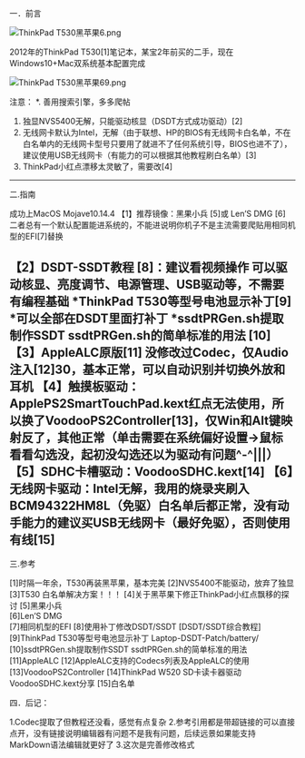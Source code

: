 一．前言

 ![ThinkPad T530黑苹果6.png](0)

 
2012年的ThinkPad T530[1]笔记本，某宝2年前买的二手，现在Windows10+Mac双系统基本配置完成

![ThinkPad T530黑苹果69.png](1)


注意：
*. 善用搜索引擎，多多爬帖
1. 独显NVS5400无解，只能驱动核显（DSDT方式成功驱动）[2]
2. 无线网卡默认为Intel，无解（由于联想、HP的BIOS有无线网卡白名单，不在白名单内的无线网卡型号只要用了就进不了任何系统引导，BIOS也进不了），建议使用USB无线网卡（有能力的可以根据其他教程刷白名单）[3]
3. ThinkPad小红点漂移太灵敏了，需要改[4]
-------------------------------------------------
 


二.指南

 

成功上MacOS Mojave10.14.4
【1】推荐镜像：黑果小兵   [5]或   Len’S DMG [6]
二者总有一个默认配置能进系统的，不能进说明你机子不是主流需要爬贴用相同机型的EFI[7]替换
 
【2】DSDT-SSDT教程 [8]：建议看视频操作
可以驱动核显、亮度调节、电源管理、USB驱动等，不需要有编程基础
*ThinkPad T530等型号电池显示补丁[9]
*可以全部在DSDT里面打补丁
*ssdtPRGen.sh提取制作SSDT     ssdtPRGen.sh的简单标准的用法 [10]
【3】AppleALC原版[11] 没修改过Codec，仅Audio注入[12]30，基本正常，可以自动识别并切换外放和耳机
【4】触摸板驱动：ApplePS2SmartTouchPad.kext红点无法使用，所以换了VoodooPS2Controller[13]，仅Win和Alt键映射反了，其他正常（单击需要在系统偏好设置->鼠标 看看勾选没，起初没勾选还以为驱动有问题^-^|||）
【5】SDHC卡槽驱动：VoodooSDHC.kext[14]
【6】无线网卡驱动：Intel无解，我用的烧录夹刷入BCM94322HM8L（免驱）白名单后都正常，没有动手能力的建议买USB无线网卡（最好免驱），否则使用有线[15]
-----------------------------------------------------------------------------------------------

三.参考

 

[1]时隔一年余，T530再装黑苹果，基本完美
[2]NVS5400不能驱动，放弃了独显
[3]T530 白名单解决方案！！！
[4]关于黑苹果下修正ThinkPad小红点飘移的探讨
[5]黑果小兵  
[6]Len’S DMG     
[7]相同机型的EFI
[8]使用补丁修改DSDT/SSDT [DSDT/SSDT综合教程] 
[9]ThinkPad T530等型号电池显示补丁  Laptop-DSDT-Patch/battery/
[10]ssdtPRGen.sh提取制作SSDT     ssdtPRGen.sh的简单标准的用法 
[11]AppleALC
[12]AppleALC支持的Codecs列表及AppleALC的使用
[13]VoodooPS2Controller
[14]ThinkPad W520 SD卡读卡器驱动 VoodooSDHC.kext分享
[15]白名单
 
四．后记：

1.Codec提取了但教程还没看，感觉有点复杂
2.参考引用都是带超链接的可以直接点开，没有链接说明编辑器有问题不是我有问题，后续远景如果能支持MarkDown语法编辑就更好了
3.这次是完善修改格式
 
